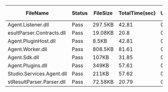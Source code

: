  | FileName                  | Status | FileSize | TotalTime(sec) | Upload(sec) | Submit(sec) | SignWait(sec) | Retry Count | 
 |---------------------------|--------|----------|----------------|-------------|-------------|---------------|-------------|
 | Agent.Listener.dll        | Pass   | 297.5KB  | 42.81          | 0.85        | 1.02        | 36.71         | 0           | 
 | esultParser.Contracts.dll | Pass   | 19.08KB  | 20.8           | 0.74        | 5.11        | 14.69         | 0           | 
 | Agent.PluginHost.dll      | Pass   | 8.5KB    | 42.81          | 0.74        | 3           | 36.71         | 0           | 
 | Agent.Worker.dll          | Pass   | 808.5KB  | 81.61          | 0.97        | 0.98        | 75.51         | 0           | 
 | Agent.Sdk.dll             | Pass   | 107KB    | 31.85          | 0.8         | 1.43        | 25.74         | 0           | 
 | Agent.Plugins.dll         | Pass   | 349KB    | 57.61          | 0.89        | 2.09        | 51.51         | 0           | 
 | Studio.Services.Agent.dll | Pass   | 211KB    | 57.62          | 0.84        | 1.41        | 51.51         | 0           | 
 | stResultParser.Parser.dll | Pass   | 72.58KB  | 20.79          | 0.81        | 1.57        | 14.69         | 0           | 
